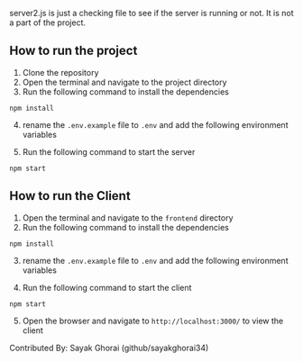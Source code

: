 server2.js is just a checking file to see if the server is running or not. It is not a part of the project. 

## How to run the project
1. Clone the repository
2. Open the terminal and navigate to the project directory
3. Run the following command to install the dependencies
```
npm install
```
4. rename the `.env.example` file to `.env` and add the following environment variables

5. Run the following command to start the server
```
npm start
```
## How to run the Client
1. Open the terminal and navigate to the `frontend` directory
2. Run the following command to install the dependencies
```
npm install
```
3. rename the `.env.example` file to `.env` and add the following environment variables

4. Run the following command to start the client
```
npm start
```
5. Open the browser and navigate to `http://localhost:3000/` to view the client

Contributed By: Sayak Ghorai (github/sayakghorai34)
